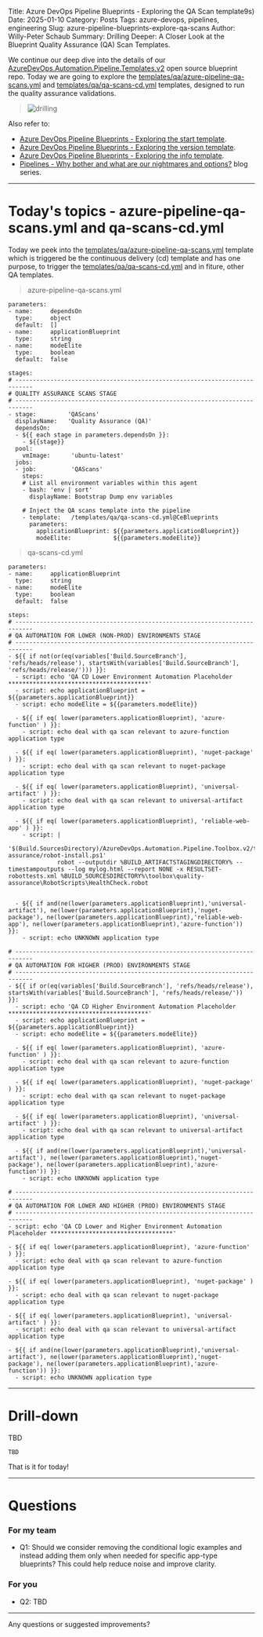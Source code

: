 Title: Azure DevOps Pipeline Blueprints - Exploring the QA Scan template9s)
Date: 2025-01-10
Category: Posts
Tags: azure-devops, pipelines, engineering
Slug: azure-pipeline-blueprints-explore-qa-scans
Author: Willy-Peter Schaub
Summary: Drilling Deeper: A Closer Look at the Blueprint Quality Assurance (QA) Scan Templates.

We continue our deep dive into the details of our [AzureDevOps.Automation.Pipeline.Templates.v2](https://github.com/WorkSafeBC-Common-Engineering/AzureDevOps.Automation.Pipeline.Templates.v2) open source blueprint repo. Today we are going to explore the [templates/qa/azure-pipeline-qa-scans.yml](https://github.com/WorkSafeBC-Common-Engineering/AzureDevOps.Automation.Pipeline.Templates.v2/blob/master/templates/qa/azure-pipeline-qa-scans.yml) and [templates/qa/qa-scans-cd.yml](https://github.com/WorkSafeBC-Common-Engineering/AzureDevOps.Automation.Pipeline.Templates.v2/blob/master/templates/qa/qa-scans-cd.yml) templates, designed to run the quality assurance validations.

> ![drilling](../images/azure-pipeline-blueprints-explore-qa-scans-1.png)

Also refer to:

- [Azure DevOps Pipeline Blueprints - Exploring the start template](/azure-pipeline-blueprints-explore-start.html).
- [Azure DevOps Pipeline Blueprints - Exploring the version template](/azure-pipeline-blueprints-explore-version.html).
- [Azure DevOps Pipeline Blueprints - Exploring the info template](/azure-pipeline-blueprints-explore-info.html).
- [Pipelines - Why bother and what are our nightmares and options?](/why-pipelines-part1.html) blog series.

---

# Today's topics - azure-pipeline-qa-scans.yml and qa-scans-cd.yml

Today we peek into the [templates/qa/azure-pipeline-qa-scans.yml](https://github.com/WorkSafeBC-Common-Engineering/AzureDevOps.Automation.Pipeline.Templates.v2/blob/master/templates/qa/azure-pipeline-qa-scans.yml) template which is triggered be the continuous delivery (cd) template and has one purpose, to trigger the [templates/qa/qa-scans-cd.yml](https://github.com/WorkSafeBC-Common-Engineering/AzureDevOps.Automation.Pipeline.Templates.v2/blob/master/templates/qa/qa-scans-cd.yml) and in fiture, other QA templates.

> azure-pipeline-qa-scans.yml

```
parameters:
- name:     dependsOn
  type:     object
  default:  []
- name:     applicationBlueprint
  type:     string
- name:     modeElite
  type:     boolean
  default:  false

stages:
# ---------------------------------------------------------------------------
# QUALITY ASSURANCE SCANS STAGE
# ---------------------------------------------------------------------------
- stage:         'QAScans'
  displayName:   'Quality Assurance (QA)'
  dependsOn:
  - ${{ each stage in parameters.dependsOn }}:
    - ${{stage}}
  pool:
    vmImage:      'ubuntu-latest'
  jobs:
  - job:          'QAScans'
    steps:
    # List all environment variables within this agent
    - bash: 'env | sort'
      displayName: Bootstrap Dump env variables
    
    # Inject the QA scans template into the pipeline
    - template:   /templates/qa/qa-scans-cd.yml@CeBlueprints
      parameters:
        applicationBlueprint: ${{parameters.applicationBlueprint}}
        modeElite:            ${{parameters.modeElite}}
```
> qa-scans-cd.yml

```
parameters:
- name:     applicationBlueprint
  type:     string
- name:     modeElite
  type:     boolean
  default:  false
  
steps:
# ---------------------------------------------------------------------------
# QA AUTOMATION FOR LOWER (NON-PROD) ENVIRONMENTS STAGE
# ---------------------------------------------------------------------------
- ${{ if not(or(eq(variables['Build.SourceBranch'], 'refs/heads/release'), startsWith(variables['Build.SourceBranch'], 'refs/heads/release/'))) }}:
  - script: echo 'QA CD Lower Environment Automation Placeholder ****************************************'
  - script: echo applicationBlueprint = ${{parameters.applicationBlueprint}}
  - script: echo modeElite = ${{parameters.modeElite}}
  
  - ${{ if eq( lower(parameters.applicationBlueprint), 'azure-function' ) }}:
    - script: echo deal with qa scan relevant to azure-function application type

  - ${{ if eq( lower(parameters.applicationBlueprint), 'nuget-package' ) }}:
    - script: echo deal with qa scan relevant to nuget-package application type

  - ${{ if eq( lower(parameters.applicationBlueprint), 'universal-artifact' ) }}:
    - script: echo deal with qa scan relevant to universal-artifact application type

  - ${{ if eq( lower(parameters.applicationBlueprint), 'reliable-web-app' ) }}:
    - script: |
              '$(Build.SourcesDirectory)/AzureDevOps.Automation.Pipeline.Toolbox.v2/toolbox/scripts/quality-assurance/robot-install.ps1'
              robot --outputdir %BUILD_ARTIFACTSTAGINGDIRECTORY% --timestampoutputs --log mylog.html --report NONE -x RESULTSET-robottests.xml %BUILD_SOURCESDIRECTORY%\toolbox\quality-assurance\RobotScripts\HealthCheck.robot
    

  - ${{ if and(ne(lower(parameters.applicationBlueprint),'universal-artifact'), ne(lower(parameters.applicationBlueprint),'nuget-package'), ne(lower(parameters.applicationBlueprint),'reliable-web-app'), ne(lower(parameters.applicationBlueprint),'azure-function')) }}:
    - script: echo UNKNOWN application type

# ---------------------------------------------------------------------------
# QA AUTOMATION FOR HIGHER (PROD) ENVIRONMENTS STAGE
# ---------------------------------------------------------------------------
- ${{ if or(eq(variables['Build.SourceBranch'], 'refs/heads/release'), startsWith(variables['Build.SourceBranch'], 'refs/heads/release/')) }}:
  - script: echo 'QA CD Higher Environment Automation Placeholder ****************************************'
  - script: echo applicationBlueprint = ${{parameters.applicationBlueprint}}
  - script: echo modeElite = ${{parameters.modeElite}}

  - ${{ if eq( lower(parameters.applicationBlueprint), 'azure-function' ) }}:
    - script: echo deal with qa scan relevant to azure-function application type

  - ${{ if eq( lower(parameters.applicationBlueprint), 'nuget-package' ) }}:
    - script: echo deal with qa scan relevant to nuget-package application type

  - ${{ if eq( lower(parameters.applicationBlueprint), 'universal-artifact' ) }}:
    - script: echo deal with qa scan relevant to universal-artifact application type

  - ${{ if and(ne(lower(parameters.applicationBlueprint),'universal-artifact'), ne(lower(parameters.applicationBlueprint),'nuget-package'), ne(lower(parameters.applicationBlueprint),'azure-function')) }}:
    - script: echo UNKNOWN application type

# ---------------------------------------------------------------------------
# QA AUTOMATION FOR LOWER AND HIGHER (PROD) ENVIRONMENTS STAGE
# ---------------------------------------------------------------------------
- script: echo 'QA CD Lower and Higher Environment Automation Placeholder ***********************************'

- ${{ if eq( lower(parameters.applicationBlueprint), 'azure-function' ) }}:
  - script: echo deal with qa scan relevant to azure-function application type

- ${{ if eq( lower(parameters.applicationBlueprint), 'nuget-package' ) }}:
  - script: echo deal with qa scan relevant to nuget-package application type

- ${{ if eq( lower(parameters.applicationBlueprint), 'universal-artifact' ) }}:
  - script: echo deal with qa scan relevant to universal-artifact application type

- ${{ if and(ne(lower(parameters.applicationBlueprint),'universal-artifact'), ne(lower(parameters.applicationBlueprint),'nuget-package'), ne(lower(parameters.applicationBlueprint),'azure-function')) }}:
  - script: echo UNKNOWN application type
```

---

# Drill-down

TBD

```
TBD
```

That is it for today!

---

# Questions

### For my team

- Q1: Should we consider removing the conditional logic examples and instead adding them only when needed for specific app-type blueprints? This could help reduce noise and improve clarity.

### For you

- Q2: TBD

---

Any questions or suggested improvements?
